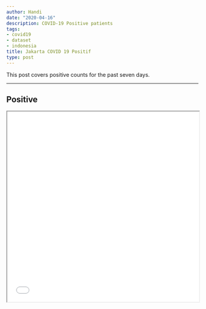 ```yaml
---
author: Handi
date: "2020-04-16"
description: COVID-19 Positive patients
tags:
- covid19
- dataset
- indonesia
title: Jakarta COVID 19 Positif
type: post
---
```


This post covers positive counts for the past seven days.
<!--more-->
---

## Positive
<iframe seamless src="/leafmap/leafMapPOSITIF.html" width="100%" height="500"></iframe>
